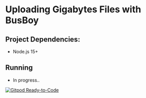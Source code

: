# Uploading Gigabytes Files with BusBoy

## Project Dependencies:

* Node.js 15+

## Running

* In progress..

[![Gitpod Ready-to-Code](https://img.shields.io/badge/Gitpod-ready--to--code-blue?logo=gitpod)](https://gitpod.io/#https://github.com/ArturoBatistute/Upload-Gigabytes-Files-With-BusBoy)
